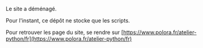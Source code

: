 Le site a déménagé.

Pour l'instant, ce dépôt ne stocke que les scripts.

Pour retrouver les page du site, se rendre sur [https://www.polora.fr/atelier-python/fr](https://www.polora.fr/atelier-python/fr)
